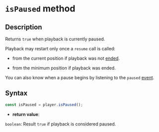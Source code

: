 # `isPaused` method

## Description

Returns `true` when playback is currently paused.

Playback may restart only once a `resume` call is called:

- from the current position if playback was not [ended](./isEnded.md).

- from the minimum position if playback was ended.

You can also know when a pause begins by listening to the `paused`
[event](../Player_Events.md).

## Syntax

```js
const isPaused = player.isPaused();
```

- **return value**:

`boolean`: Result `true` if playback is considered paused.
